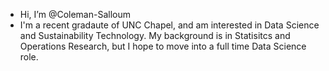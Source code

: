 - Hi, I’m @Coleman-Salloum
- I'm a recent gradaute of UNC Chapel, and am interested in Data Science and Sustainability Technology. My background is in Statisitcs and Operations Research, but I hope to move into a full time Data Science role.
